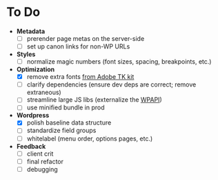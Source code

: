 To Do
===

- **Metadata**
  - [ ] prerender page metas on the server-side
  - [ ] set up canon links for non-WP URLs
- **Styles**
  - [ ] normalize magic numbers (font sizes, spacing, breakpoints, etc.)
- **Optimization**
  - [x] remove extra fonts [from Adobe TK kit](https://typekit.com/kit_editor/kits/xoz1ltr)
  - [ ] clarify dependencies (ensure dev deps are correct; remove extraneous)
  - [ ] streamline large JS libs (externalize the [WPAPI](https://github.com/WP-API/node-wpapi))
  - [ ] use minified bundle in prod
- **Wordpress**
  - [x] polish baseline data structure
  - [ ] standardize field groups
  - [ ] whitelabel (menu order, options pages, etc.)
- **Feedback**
  - [ ] client crit
  - [ ] final refactor
  - [ ] debugging